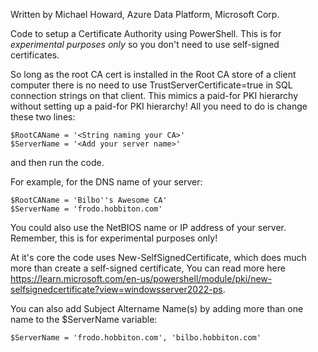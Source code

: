 Written by Michael Howard, Azure Data Platform, Microsoft Corp.

Code to setup a Certificate Authority using PowerShell. This is for *experimental purposes only* so you don't need to use self-signed certificates.

So long as the root CA cert is installed in the Root CA store of a client computer there is no need to use TrustServerCertificate=true in SQL connection strings on that client. This mimics a paid-for PKI hierarchy without setting up a paid-for PKI hierarchy!
All you need to do is change these two lines:

```
$RootCAName = '<String naming your CA>'
$ServerName = '<Add your server name>'
```

and then run the code. 

For example, for the DNS name of your server:

```
$RootCAName = 'Bilbo''s Awesome CA'
$ServerName = 'frodo.hobbiton.com'
```

You could also use the NetBIOS name or IP address of your server. Remember, this is for experimental purposes only!

At it's core the code uses New-SelfSignedCertificate, which does much more than create a self-signed certificate, You can read more here https://learn.microsoft.com/en-us/powershell/module/pki/new-selfsignedcertificate?view=windowsserver2022-ps. 

You can also add Subject Altername Name(s) by adding more than one name to the $ServerName variable:

```
$ServerName = 'frodo.hobbiton.com', 'bilbo.hobbiton.com'
````

